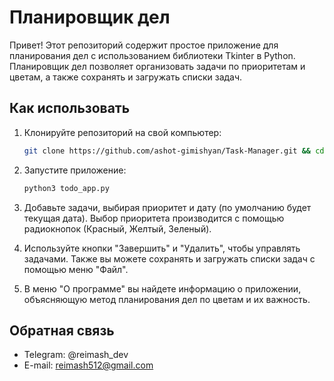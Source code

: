 # Планировщик дел

Привет! Этот репозиторий содержит простое приложение для планирования дел с использованием библиотеки Tkinter в Python. Планировщик дел позволяет организовать задачи по приоритетам и цветам, а также сохранять и загружать списки задач.

## Как использовать

1. Клонируйте репозиторий на свой компьютер:

   ```bash
   git clone https://github.com/ashot-gimishyan/Task-Manager.git && cd Task-Manager

2. Запустите приложение:
   
   ```bash
   python3 todo_app.py

3. Добавьте задачи, выбирая приоритет и дату (по умолчанию будет текущая дата). Выбор приоритета производится с помощью радиокнопок (Красный, Желтый, Зеленый).

4. Используйте кнопки "Завершить" и "Удалить", чтобы управлять задачами. Также вы можете сохранять и загружать списки задач с помощью меню "Файл".

5. В меню "О программе" вы найдете информацию о приложении, объясняющую метод планирования дел по цветам и их важность.

## Обратная связь

- Telegram: @reimash_dev
- E-mail: reimash512@gmail.com
